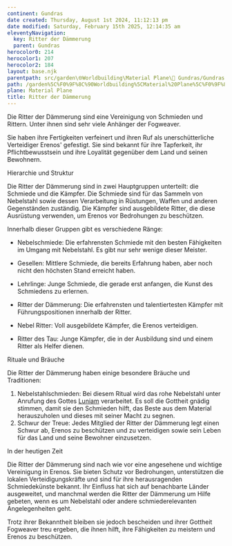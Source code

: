 ```yaml
---
continent: Gundras
date created: Thursday, August 1st 2024, 11:12:13 pm
date modified: Saturday, February 15th 2025, 12:14:35 am
eleventyNavigation:
  key: Ritter der Dämmerung
  parent: Gundras
herocolor0: 214
herocolor1: 207
herocolor2: 184
layout: base.njk
parentpath: src/garden\🌐Worldbuilding\Material Plane\🏰 Gundras/Gundras.md
path: /garden%5C%F0%9F%8C%90Worldbuilding%5CMaterial%20Plane%5C%F0%9F%8F%B0%20Gundras%5CFactions/Ritter%20der%20D%C3%A4mmerung/
plane: Material Plane
title: Ritter der Dämmerung
---
```


Die Ritter der Dämmerung sind eine Vereinigung von Schmieden und Rittern. Unter ihnen sind sehr viele Anhänger der Fogweaver.

Sie haben ihre Fertigkeiten verfeinert und ihren Ruf als unerschütterliche Verteidiger Erenos' gefestigt. Sie sind bekannt für ihre Tapferkeit, ihr Pflichtbewusstsein und ihre Loyalität gegenüber dem Land und seinen Bewohnern.

Hierarchie und Struktur

Die Ritter der Dämmerung sind in zwei Hauptgruppen unterteilt: die Schmiede und die Kämpfer. Die Schmiede sind für das Sammeln von Nebelstahl sowie dessen Verarbeitung in Rüstungen, Waffen und anderen Gegenständen zuständig. Die Kämpfer sind ausgebildete Ritter, die diese Ausrüstung verwenden, um Erenos vor Bedrohungen zu beschützen.

Innerhalb dieser Gruppen gibt es verschiedene Ränge:

- Nebelschmiede: Die erfahrensten Schmiede mit den besten Fähigkeiten im Umgang mit Nebelstahl. Es gibt nur sehr wenige dieser Meister.
- Gesellen: Mittlere Schmiede, die bereits Erfahrung haben, aber noch nicht den höchsten Stand erreicht haben.
- Lehrlinge: Junge Schmiede, die gerade erst anfangen, die Kunst des Schmiedens zu erlernen.

- Ritter der Dämmerung: Die erfahrensten und talentiertesten Kämpfer mit Führungspositionen innerhalb der Ritter.
- Nebel Ritter: Voll ausgebildete Kämpfer, die Erenos verteidigen.
- Ritter des Tau: Junge Kämpfer, die in der Ausbildung sind und einem Ritter als Helfer dienen.

Rituale und Bräuche

Die Ritter der Dämmerung haben einige besondere Bräuche und Traditionen:

1. Nebelstahlschmieden: Bei diesem Ritual wird das rohe Nebelstahl unter Anrufung des Gottes [Luniam](/garden/%F0%9F%8C%90Worldbuilding/Nether%20Plane/Gods/Luniam) verarbeitet. Es soll die Gottheit gnädig stimmen, damit sie den Schmieden hilft, das Beste aus dem Material herauszuholen und dieses mit seiner Macht zu segnen. 
2. Schwur der Treue: Jedes Mitglied der Ritter der Dämmerung legt einen Schwur ab, Erenos zu beschützen und zu verteidigen sowie sein Leben für das Land und seine Bewohner einzusetzen.

In der heutigen Zeit

Die Ritter der Dämmerung sind nach wie vor eine angesehene und wichtige Vereinigung in Erenos. Sie bieten Schutz vor Bedrohungen, unterstützen die lokalen Verteidigungskräfte und sind für ihre herausragenden Schmiedekünste bekannt. Ihr Einfluss hat sich auf benachbarte Länder ausgeweitet, und manchmal werden die Ritter der Dämmerung um Hilfe gebeten, wenn es um Nebelstahl oder andere schmiederelevanten Angelegenheiten geht.

Trotz ihrer Bekanntheit bleiben sie jedoch bescheiden und ihrer Gottheit Fogweaver treu ergeben, die ihnen hilft, ihre Fähigkeiten zu meistern und Erenos zu beschützen.